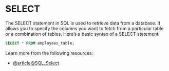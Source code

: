 # SELECT

The SELECT statement in SQL is used to retrieve data from a database. It allows you to specify the columns you want to fetch from a particular table or a combination of tables. Here’s a basic syntax of a SELECT statement:

```sql
SELECT * FROM employees_table;
```

Learn more from the following resources:

- [@article@SQL_Select](https://www.w3schools.com/sql/sql_select.asp)
